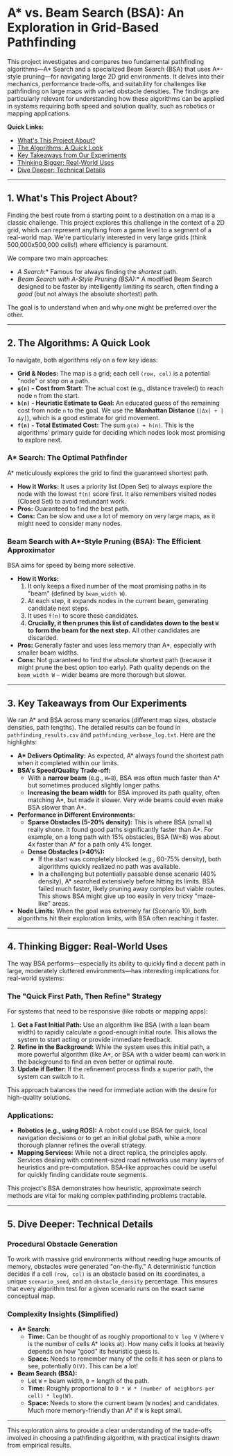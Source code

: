 # A* vs. Beam Search (BSA): An Exploration in Grid-Based Pathfinding

This project investigates and compares two fundamental pathfinding algorithms—A* Search and a specialized Beam Search (BSA) that uses A*-style pruning—for navigating large 2D grid environments. It delves into their mechanics, performance trade-offs, and suitability for challenges like pathfinding on large maps with varied obstacle densities. The findings are particularly relevant for understanding how these algorithms can be applied in systems requiring both speed and solution quality, such as robotics or mapping applications.

**Quick Links:**
*   [What's This Project About?](#1-whats-this-project-about)
*   [The Algorithms: A Quick Look](#2-the-algorithms-a-quick-look)
*   [Key Takeaways from Our Experiments](#3-key-takeaways-from-our-experiments)
*   [Thinking Bigger: Real-World Uses](#4-thinking-bigger-real-world-uses)
*   [Dive Deeper: Technical Details](#5-dive-deeper-technical-details)

---

## 1. What's This Project About?

Finding the best route from a starting point to a destination on a map is a classic challenge. This project explores this challenge in the context of a 2D grid, which can represent anything from a game level to a segment of a real-world map. We're particularly interested in very large grids (think 500,000x500,000 cells!) where efficiency is paramount.

We compare two main approaches:
*   **A* Search:** Famous for always finding the *shortest* path.
*   **Beam Search with A*-Style Pruning (BSA):** A modified Beam Search designed to be faster by intelligently limiting its search, often finding a *good* (but not always the absolute shortest) path.

The goal is to understand when and why one might be preferred over the other.

---

## 2. The Algorithms: A Quick Look

To navigate, both algorithms rely on a few key ideas:

*   **Grid & Nodes:** The map is a grid; each cell `(row, col)` is a potential "node" or step on a path.
*   **`g(n)` - Cost from Start:** The actual cost (e.g., distance traveled) to reach node `n` from the start.
*   **`h(n)` - Heuristic Estimate to Goal:** An educated guess of the remaining cost from node `n` to the goal. We use the **Manhattan Distance** (`|Δx| + |Δy|`), which is a good estimate for grid movement.
*   **`f(n)` - Total Estimated Cost:** The sum `g(n) + h(n)`. This is the algorithms' primary guide for deciding which nodes look most promising to explore next.

### A* Search: The Optimal Pathfinder
A* meticulously explores the grid to find the guaranteed shortest path.
*   **How it Works:** It uses a priority list (Open Set) to always explore the node with the lowest `f(n)` score first. It also remembers visited nodes (Closed Set) to avoid redundant work.
*   **Pros:** Guaranteed to find the best path.
*   **Cons:** Can be slow and use a lot of memory on very large maps, as it might need to consider many nodes.

### Beam Search with A*-Style Pruning (BSA): The Efficient Approximator
BSA aims for speed by being more selective.
*   **How it Works:**
    1.  It only keeps a fixed number of the most promising paths in its "beam" (defined by `beam_width W`).
    2.  At each step, it expands nodes in the current beam, generating candidate next steps.
    3.  It uses `f(n)` to score these candidates.
    4.  **Crucially, it then prunes this list of candidates down to the best `W` to form the beam for the next step.** All other candidates are discarded.
*   **Pros:** Generally faster and uses less memory than A*, especially with smaller beam widths.
*   **Cons:** Not guaranteed to find the absolute shortest path (because it might prune the best option too early). Path quality depends on the `beam_width W` – wider beams are more thorough but slower.

---

## 3. Key Takeaways from Our Experiments

We ran A* and BSA across many scenarios (different map sizes, obstacle densities, path lengths). The detailed results can be found in `pathfinding_results.csv` and `pathfinding_verbose_log.txt`. Here are the highlights:

*   **A\* Delivers Optimality:** As expected, A\* always found the shortest path when it completed within our limits.
*   **BSA's Speed/Quality Trade-off:**
    *   With a **narrow beam** (e.g., `W=8`), BSA was often much faster than A\* but sometimes produced slightly longer paths.
    *   **Increasing the beam width** for BSA improved its path quality, often matching A\*, but made it slower. Very wide beams could even make BSA slower than A\*.
*   **Performance in Different Environments:**
    *   **Sparse Obstacles (5-20% density):** This is where BSA (small `W`) really shone. It found good paths significantly faster than A\*. For example, on a long path with 15% obstacles, BSA (W=8) was about 4x faster than A\* for a path only 4% longer.
    *   **Dense Obstacles (>40%):**
        *   If the start was completely blocked (e.g., 60-75% density), both algorithms quickly realized no path was available.
        *   In a challenging but potentially passable dense scenario (40% density), A\* searched extensively before hitting its limits. BSA failed much faster, likely pruning away complex but viable routes. This shows BSA might give up too easily in very tricky "maze-like" areas.
*   **Node Limits:** When the goal was extremely far (Scenario 10), both algorithms hit their exploration limits, with BSA often reaching it faster.

---

## 4. Thinking Bigger: Real-World Uses

The way BSA performs—especially its ability to quickly find a decent path in large, moderately cluttered environments—has interesting implications for real-world systems:

### The "Quick First Path, Then Refine" Strategy
For systems that need to be responsive (like robots or mapping apps):
1.  **Get a Fast Initial Path:** Use an algorithm like BSA (with a lean beam width) to rapidly calculate a good-enough initial route. This allows the system to start acting or provide immediate feedback.
2.  **Refine in the Background:** While the system uses this initial path, a more powerful algorithm (like A\*, or BSA with a wider beam) can work in the background to find an even better or optimal route.
3.  **Update if Better:** If the refinement process finds a superior path, the system can switch to it.

This approach balances the need for immediate action with the desire for high-quality solutions.

### Applications:
*   **Robotics (e.g., using ROS):** A robot could use BSA for quick, local navigation decisions or to get an initial global path, while a more thorough planner refines the overall strategy.
*   **Mapping Services:** While not a direct replica, the principles apply. Services dealing with continent-sized road networks use many layers of heuristics and pre-computation. BSA-like approaches could be useful for quickly finding candidate route segments.

This project's BSA demonstrates how heuristic, approximate search methods are vital for making complex pathfinding problems tractable.

---

## 5. Dive Deeper: Technical Details

### Procedural Obstacle Generation
To work with massive grid environments without needing huge amounts of memory, obstacles were generated "on-the-fly." A deterministic function decides if a cell `(row, col)` is an obstacle based on its coordinates, a unique `scenario_seed`, and an `obstacle_density` percentage. This ensures that every algorithm test for a given scenario runs on the exact same conceptual map.

### Complexity Insights (Simplified)
*   **A\* Search:**
    *   **Time:** Can be thought of as roughly proportional to `V log V` (where `V` is the number of cells A* looks at). How many cells it looks at heavily depends on how "good" its heuristic guess is.
    *   **Space:** Needs to remember many of the cells it has seen or plans to see, potentially `O(V)`. This can be a lot!
*   **Beam Search (BSA):**
    *   Let `W` = beam width, `D` = length of the path.
    *   **Time:** Roughly proportional to `D * W * (number of neighbors per cell) * log(W)`.
    *   **Space:** Needs to store the current beam (`W` nodes) and candidates. Much more memory-friendly than A* if `W` is kept small.

---

This exploration aims to provide a clear understanding of the trade-offs involved in choosing a pathfinding algorithm, with practical insights drawn from empirical results.